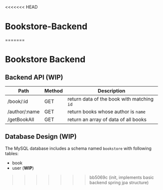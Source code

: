 <<<<<<< HEAD
# Bookstore-Backend
=======
# Bookstore Backend

## Backend API (**WIP**)

|Path|Method|Description|
|----|----|----|
|/book/:id|GET|return data of the book with matching `id` |
|/author/:name|GET|return books whose author is `name`|
|/getBookAll|GET|return an array of data of all books |

## Database Design (**WIP**)

The MySQL database includes a schema named `bookstore` with following tables: 

- book
- user (**WIP**)
 
>>>>>>> bb5069c (init, implements basic backend spring jpa structure)
